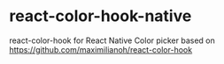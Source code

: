 # react-color-hook-native
react-color-hook for React Native Color picker based on https://github.com/maximilianoh/react-color-hook

